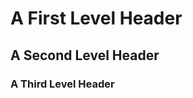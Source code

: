 A First Level Header
====================
A Second Level Header
---------------------
### A Third Level Header

